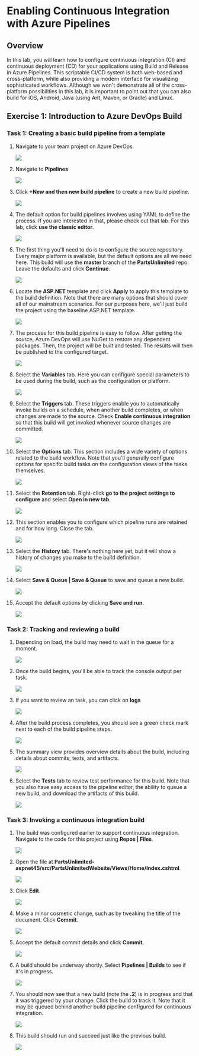 # Enabling Continuous Integration with Azure Pipelines

## Overview ##

In this lab, you will learn how to configure continuous integration (CI) and continuous deployment (CD) for your applications using Build and Release in Azure Pipelines. This scriptable CI/CD system is both web-based and cross-platform, while also providing a modern interface for visualizing sophisticated workflows. Although we won't demonstrate all of the cross-platform possibilities in this lab, it is important to point out that you can also build for iOS, Android, Java (using Ant, Maven, or Gradle) and Linux.

<a name="Exercise1"></a>
## Exercise 1: Introduction to Azure DevOps Build ##

<a name="Ex1Task1"></a>
### Task 1: Creating a basic build pipeline from a template ###

1. Navigate to your team project on Azure DevOps.
    
    <img src="images/028.png"/>
    

1. Navigate to **Pipelines**

    <img src="images/001.png"/>
    

1. Click **+New and then new build pipeline** to create a new build pipeline.

    <img src="images/00.png"/>
    

1. The default option for build pipelines involves using YAML to define the process. If you are interested in that, please check out that lab. For this lab, click **use the classic editor**.
    
    <img src="images/002.png"/>
    
   

1. The first thing you'll need to do is to configure the source repository. Every major platform is available, but the default options are all we need here. This build will use the **master** branch of the **PartsUnlimited** repo. Leave the defaults and click **Continue**.

    <img src="images/03.png"/>
    

1. Locate the **ASP.NET** template and click **Apply** to apply this template to the build definition. Note that there are many options that should cover all of our mainstream scenarios. For our purposes here, we'll just build the project using the baseline ASP.NET template.

   <img src="images/004.png"/>
    

1. The process for this build pipeline is easy to follow. After getting the source, Azure DevOps will use NuGet to restore any dependent packages. Then, the project will be built and tested. The results will then be published to the configured target.

   <img src="images/005.png"/>
    

1. Select the **Variables** tab. Here you can configure special parameters to be used during the build, such as the configuration or platform.

   <img src="images/006.png"/>
   

1. Select the **Triggers** tab. These triggers enable you to automatically invoke builds on a schedule, when another build completes, or when changes are made to the source. Check **Enable continuous integration** so that this build will get invoked whenever source changes are committed.

   <img src="images/007.png"/>
    

1. Select the **Options** tab. This section includes a wide variety of options related to the build workflow. Note that you'll generally configure options for specific build tasks on the configuration views of the tasks themselves.
    
   <img src="images/008.png"/>
   
   

1. Select the **Retention** tab. Right-click **go to the project settings to configure** and select **Open in new tab**.
      
   <img src="images/009.png"/>
  
    

1. This section enables you to configure which pipeline runs are retained and for how long. Close the tab.

    <img src="images/010.png"/>


1. Select the **History** tab. There's nothing here yet, but it will show a history of changes you make to the build definition.

    <img src="images/011.png"/>



1. Select **Save & Queue | Save & Queue** to save and queue a new build.

    <img src="images/012.png"/>
   

1. Accept the default options by clicking **Save and run**.

    <img src="images/013.png"/>


<a name="Ex1Task2"></a>
### Task 2: Tracking and reviewing a build ###

1. Depending on load, the build may need to wait in the queue for a moment.

    <img src="images/0014.png"/>



1. Once the build begins, you'll be able to track the console output per task.

     <img src="images/0015.png"/>


1. If you want to review an task, you can click on **logs** 
     
     <img src="images/16.png"/>



1. After the build process completes, you should see a green check mark next to each of the build pipeline steps.
     
     <img src="images/17.png"/>


1. The summary view provides overview details about the build, including details about commits, tests, and artifacts.

     <img src="images/0018.png"/>



1. Select the **Tests** tab to review test performance for this build. Note that you also have easy access to the pipeline editor, the ability to queue a new build, and download the artifacts of this build.

    <img src="images/19.png"/>
   

<a name="Ex1Task3"></a>
### Task 3: Invoking a continuous integration build ###

1. The build was configured earlier to support continuous integration. Navigate to the code for this project using **Repos | Files**.

   <img src="images/020.png"/>



2. Open the file at **PartsUnlimited-aspnet45/src/PartsUnlimitedWebsite/Views/Home/Index.cshtml**.

   <img src="images/021.png"/>


3. Click **Edit**.

   <img src="images/022.png"/>

    
4. Make a minor cosmetic change, such as by tweaking the title of the document. Click **Commit**.

   <img src="images/023.png"/>
  

5. Accept the default commit details and click **Commit**.

   <img src="images/024.png"/>
  

6. A build should be underway shortly. Select **Pipelines | Builds** to see if it's in progress.
   
   <img src="images/25.png"/>


7. You should now see that a new build (note the **.2**) is in progress and that it was triggered by your change. Click the build to    track it. Note that it may be queued behind another build pipeline configured for continuous integration.

   <img src="images/0026.png"/>
 

8. This build should run and succeed just like the previous build.

   <img src="images/0027.png"/>
 
